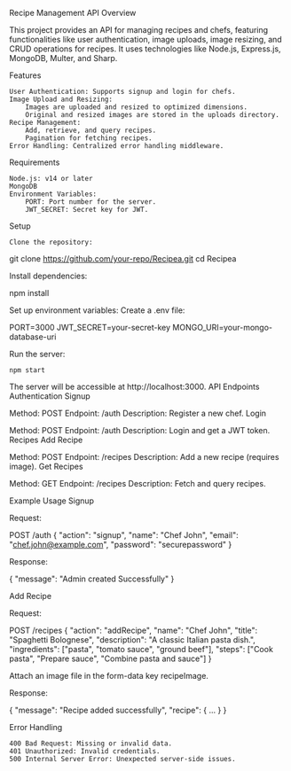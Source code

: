 Recipe Management API
Overview

This project provides an API for managing recipes and chefs, featuring functionalities like user authentication, image uploads, image resizing, and CRUD operations for recipes. It uses technologies like Node.js, Express.js, MongoDB, Multer, and Sharp.

Features

    User Authentication: Supports signup and login for chefs.
    Image Upload and Resizing:
        Images are uploaded and resized to optimized dimensions.
        Original and resized images are stored in the uploads directory.
    Recipe Management:
        Add, retrieve, and query recipes.
        Pagination for fetching recipes.
    Error Handling: Centralized error handling middleware.

Requirements

    Node.js: v14 or later
    MongoDB
    Environment Variables:
        PORT: Port number for the server.
        JWT_SECRET: Secret key for JWT.

Setup

    Clone the repository:

git clone https://github.com/your-repo/Recipea.git
cd Recipea

Install dependencies:

npm install

Set up environment variables: Create a .env file:

PORT=3000
JWT_SECRET=your-secret-key
MONGO_URI=your-mongo-database-uri

Run the server:

    npm start

The server will be accessible at http://localhost:3000.
API Endpoints
Authentication
Signup

Method: POST
Endpoint: /auth
Description: Register a new chef.
Login

Method: POST
Endpoint: /auth
Description: Login and get a JWT token.
Recipes
Add Recipe

Method: POST
Endpoint: /recipes
Description: Add a new recipe (requires image).
Get Recipes

Method: GET
Endpoint: /recipes
Description: Fetch and query recipes.

Example Usage
Signup

Request:

POST /auth
{
"action": "signup",
"name": "Chef John",
"email": "chef.john@example.com",
"password": "securepassword"
}

Response:

{
"message": "Admin created Successfully"
}

Add Recipe

Request:

POST /recipes
{
"action": "addRecipe",
"name": "Chef John",
"title": "Spaghetti Bolognese",
"description": "A classic Italian pasta dish.",
"ingredients": ["pasta", "tomato sauce", "ground beef"],
"steps": ["Cook pasta", "Prepare sauce", "Combine pasta and sauce"]
}

Attach an image file in the form-data key recipeImage.

Response:

{
"message": "Recipe added successfully",
"recipe": { ... }
}

Error Handling

    400 Bad Request: Missing or invalid data.
    401 Unauthorized: Invalid credentials.
    500 Internal Server Error: Unexpected server-side issues.

